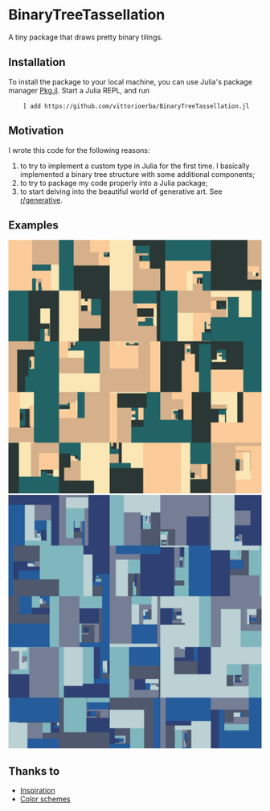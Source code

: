# BinaryTreeTassellation

A tiny package that draws pretty binary tilings.

## Installation

To install the package to your local machine, you can use Julia's package manager [Pkg.jl](https://github.com/JuliaLang/Pkg.jl).
Start a Julia REPL, and run
``` 
    ] add https://github.com/vittorioerba/BinaryTreeTassellation.jl
```
## Motivation

I wrote this code for the following reasons:
1) to try to implement a custom type in Julia for the first time. I basically implemented a binary tree structure with some additional components;
2) to try to package my code properly into a Julia package;
2) to start delving into the beautiful world of generative art. See [r/generative](https://reddit.com/r/generative).

## Examples

![Example 1](./examples/StampingItOut_5by5_n15.png)
![Example 2](./examples/QuietlyEnthusiastic_5by5_n15.png)

## Thanks to

- [Inspiration](https://generated.space/sketch/apparatus-3/)
- [Color schemes](https://www.schemecolor.com)
